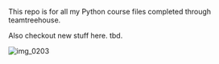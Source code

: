 This repo is for all my Python course files completed through teamtreehouse.

Also checkout new stuff here.  tbd.

![img_0203](https://user-images.githubusercontent.com/17204700/50581214-99e4d380-0e25-11e9-87a1-55f3b516b8b9.JPG)

